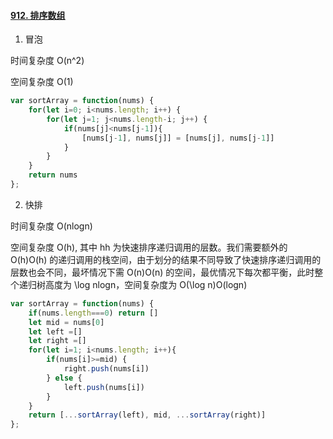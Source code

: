 #### [912. 排序数组](https://leetcode-cn.com/problems/sort-an-array/)

1. 冒泡

时间复杂度 O(n^2)

空间复杂度 O(1)

```js
var sortArray = function(nums) {
    for(let i=0; i<nums.length; i++) {
        for(let j=1; j<nums.length-i; j++) {
            if(nums[j]<nums[j-1]){
                [nums[j-1], nums[j]] = [nums[j], nums[j-1]]
            }
        }
    }
    return nums
};
```



2. 快排

时间复杂度 O(nlogn)

空间复杂度 O(h), 其中 hh 为快速排序递归调用的层数。我们需要额外的 O(h)O(h) 的递归调用的栈空间，由于划分的结果不同导致了快速排序递归调用的层数也会不同，最坏情况下需 O(n)O(n) 的空间，最优情况下每次都平衡，此时整个递归树高度为 \log nlogn，空间复杂度为 O(\log n)O(logn)

```js
var sortArray = function(nums) {
    if(nums.length===0) return []
    let mid = nums[0]
    let left =[]
    let right =[]
    for(let i=1; i<nums.length; i++){
        if(nums[i]>=mid) {
            right.push(nums[i])
        } else {
            left.push(nums[i])
        }
    }
    return [...sortArray(left), mid, ...sortArray(right)]
};
```

